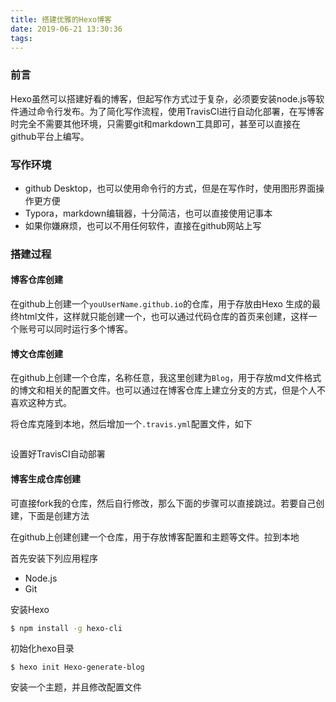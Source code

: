 ```yaml
---
title: 搭建优雅的Hexo博客
date: 2019-06-21 13:30:36
tags:
---
```


### 前言

 Hexo虽然可以搭建好看的博客，但起写作方式过于复杂，必须要安装node.js等软件通过命令行发布。为了简化写作流程，使用TravisCI进行自动化部署，在写博客时完全不需要其他环境，只需要git和markdown工具即可，甚至可以直接在github平台上编写。

### 写作环境

* github Desktop，也可以使用命令行的方式，但是在写作时，使用图形界面操作更方便
* Typora，markdown编辑器，十分简洁，也可以直接使用记事本
* 如果你嫌麻烦，也可以不用任何软件，直接在github网站上写

### 搭建过程

#### 博客仓库创建

在github上创建一个`youUserName.github.io`的仓库，用于存放由Hexo 生成的最终html文件，这样就只能创建一个，也可以通过代码仓库的首页来创建，这样一个账号可以同时运行多个博客。

#### 博文仓库创建

在github上创建一个仓库，名称任意，我这里创建为`Blog`，用于存放md文件格式的博文和相关的配置文件。也可以通过在博客仓库上建立分支的方式，但是个人不喜欢这种方式。

将仓库克隆到本地，然后增加一个`.travis.yml`配置文件，如下

```yaml

```

设置好TravisCI自动部署

#### 博客生成仓库创建

可直接fork我的仓库，然后自行修改，那么下面的步骤可以直接跳过。若要自己创建，下面是创建方法

在github上创建创建一个仓库，用于存放博客配置和主题等文件。拉到本地

首先安装下列应用程序

* Node.js
* Git

安装Hexo

```sh
$ npm install -g hexo-cli
```

初始化hexo目录

```shell
$ hexo init Hexo-generate-blog
```

安装一个主题，并且修改配置文件








